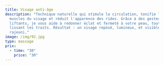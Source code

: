 ```yaml
---
title: Visage anti-âge
description: "Technique naturelle qui stimule la circulation, tonifie les
  muscles du visage et réduit l'apparence des rides. Grâce à des gestes doux et
  liftants, je vous aide à redonner éclat et fermeté à votre peau, tout en
  lissant les traits. Résultat : un visage reposé, lumineux, et visiblement
  rajeuni."
image: /img/92.jpg
type: massage
prix:
  - time: "30"
    price: "30"
---
```

